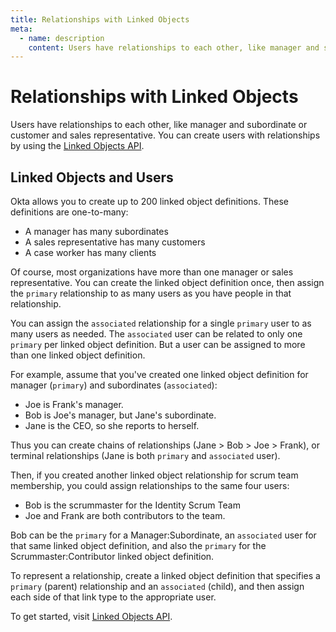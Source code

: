 ```yaml
---
title: Relationships with Linked Objects
meta:
  - name: description
    content: Users have relationships to each other, like manager and subordinate. With the Linked Objects API, you can create up to 200 linked object definitions.
---
```

# Relationships with Linked Objects

Users have relationships to each other, like manager and subordinate or customer and sales representative. You can create users with relationships by using the [Linked Objects API](/docs/api/resources/linked-objects).

## Linked Objects and Users

Okta allows you to create up to 200 linked object definitions. These definitions are one-to-many:

* A manager has many subordinates
* A sales representative has many customers
* A case worker has many clients

Of course, most organizations have more than one manager or sales representative. You can create the linked object definition once, then assign the `primary` relationship to as many users as you have people in that relationship. 

You can assign the `associated` relationship for a single `primary` user to as many users as needed. The `associated` user can be related to only one `primary` per linked object definition. But a user can be assigned to more than one linked object definition.

For example, assume that you've created one linked object definition for manager (`primary`) and subordinates (`associated`):

* Joe is Frank's manager.
* Bob is Joe's manager, but Jane's subordinate.
* Jane is the CEO, so she reports to herself.

Thus you can create chains of relationships (Jane > Bob > Joe > Frank), or terminal relationships (Jane is both `primary` and `associated` user).

Then, if you created another linked object relationship for scrum team membership, you could assign relationships to the same four users:

* Bob is the scrummaster for the Identity Scrum Team
* Joe and Frank are both contributors to the team.

Bob can be the `primary` for a Manager:Subordinate, an `associated` user for that same linked object definition, and also the `primary` for the Scrummaster:Contributor linked object definition.

To represent a relationship, create a linked object definition that specifies a `primary` (parent) relationship and an `associated` (child), and then assign each side of that link type to the appropriate user.

To get started, visit  [Linked Objects API](/docs/api/resources/linked-objects).
